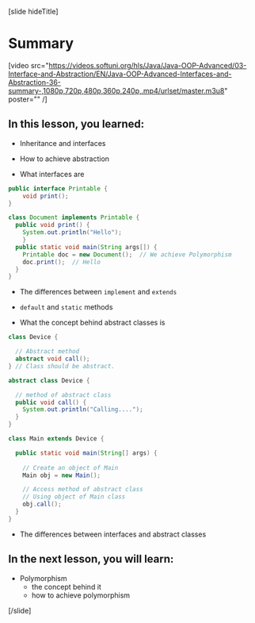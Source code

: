 [slide hideTitle]
# Summary

[video src="https://videos.softuni.org/hls/Java/Java-OOP-Advanced/03-Interface-and-Abstraction/EN/Java-OOP-Advanced-Interfaces-and-Abstraction-36-summary-,1080p,720p,480p,360p,240p,.mp4/urlset/master.m3u8" poster="" /]

## In this lesson, you learned:

- Inheritance and interfaces

- How to achieve abstraction

- What interfaces are

``` java
public interface Printable {
    void print();
}
```

``` java
class Document implements Printable {  
  public void print() { 
    System.out.println("Hello"); 
    }
  public static void main(String args[]) {
    Printable doc = new Document();  // We achieve Polymorphism
    doc.print();  // Hello
  }
}
```

- The differences between `implement` and `extends`

- `default` and `static` methods

- What the concept behind abstract classes is

``` java
class Device {

  // Abstract method
  abstract void call();
} // Class should be abstract.

abstract class Device {

  // method of abstract class
  public void call() {
    System.out.println("Calling....");
  }
}

class Main extends Device {

  public static void main(String[] args) {
    
    // Create an object of Main
    Main obj = new Main();

    // Access method of abstract class
    // Using object of Main class
    obj.call();
  }
}
```

- The differences between interfaces and abstract classes

## In the next lesson, you will learn:

- Polymorphism
    * the concept behind it
    * how to achieve polymorphism



[/slide]
